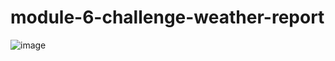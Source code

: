# module-6-challenge-weather-report


![image](https://user-images.githubusercontent.com/121210332/226242697-de753dae-646e-4435-a847-fc54f4ae0b0a.png)
